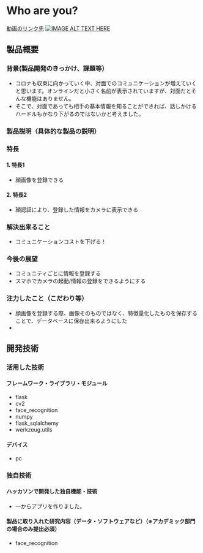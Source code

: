 # Who are you?
[動画のリンク先](https://drive.google.com/drive/folders/12sfFwGB98a76Ub2LPS8PLfxKcxiJzxH8?usp=sharing)
[![IMAGE ALT TEXT HERE](https://jphacks.com/wp-content/uploads/2021/07/JPHACKS2021_ogp.jpg)](https://www.youtube.com/watch?v=LUPQFB4QyVo)

## 製品概要
### 背景(製品開発のきっかけ、課題等）
- コロナも収束に向かっていく中、対面でのコミュニケーションが増えていくと思います。オンラインだと小さく名前が表示されていますが、対面だとそんな機能はありません。
- そこで、対面であっても相手の基本情報を知ることができれば、話しかけるハードルもかなり下がるのではないかと考えました。

### 製品説明（具体的な製品の説明）
### 特長
#### 1. 特長1
- 顔画像を登録できる
#### 2. 特長2
- 顔認証により、登録した情報をカメラに表示できる

### 解決出来ること
- コミュニケーションコストを下げる！
### 今後の展望
- コミュニティごとに情報を登録する
- スマホでカメラの起動/情報の登録をできるようにする
### 注力したこと（こだわり等）
* 顔画像を登録する際、画像そのものではなく、特徴量化したものを保存することで、データベースに保存出来るようにした
* 

## 開発技術
### 活用した技術
#### フレームワーク・ライブラリ・モジュール
* flask
* cv2
* face_recognition
* numpy
* flask_sqlalchemy
* werkzeug.utils

#### デバイス
* pc

### 独自技術
#### ハッカソンで開発した独自機能・技術
* 一からアプリを作りました。

#### 製品に取り入れた研究内容（データ・ソフトウェアなど）（※アカデミック部門の場合のみ提出必須）
* face_recognition